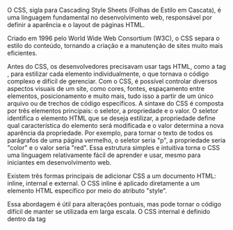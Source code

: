 O CSS, sigla para Cascading Style Sheets (Folhas de Estilo em Cascata), é uma linguagem fundamental no desenvolvimento web, responsável por definir a aparência e o layout de páginas HTML. 

Criado em 1996 pelo World Wide Web Consortium (W3C), o CSS separa o estilo do conteúdo, tornando a criação e a manutenção de sites muito mais eficientes.

Antes do CSS, os desenvolvedores precisavam usar tags HTML, como a tag <font>, para estilizar cada elemento individualmente, o que tornava o código complexo e difícil de gerenciar. Com o CSS, é possível controlar diversos aspectos visuais de um site, como cores, fontes, espaçamento entre elementos, posicionamento e muito mais, tudo isso a partir de um único arquivo ou de trechos de código específicos. A sintaxe do CSS é composta por três elementos principais: o seletor, a propriedade e o valor. O seletor identifica o elemento HTML que se deseja estilizar, a propriedade define qual característica do elemento será modificada e o valor determina a nova aparência da propriedade. Por exemplo, para tornar o texto de todos os parágrafos de uma página vermelho, o seletor seria "p", a propriedade seria "color" e o valor seria "red". Essa estrutura simples e intuitiva torna o CSS uma linguagem relativamente fácil de aprender e usar, mesmo para iniciantes em desenvolvimento web.

Existem três formas principais de adicionar CSS a um documento HTML: inline, internal e external. O CSS inline é aplicado diretamente a um elemento HTML específico por meio do atributo "style". 

Essa abordagem é útil para alterações pontuais, mas pode tornar o código difícil de manter se utilizada em larga escala. O CSS internal é definido dentro da tag <style>, localizada na seção <head> do documento HTML. Essa opção é mais organizada que o CSS inline e permite aplicar estilos a vários elementos da página. Já o CSS external é a forma mais recomendada e organizada de se trabalhar com estilos. Ele consiste em criar um arquivo CSS separado e vinculá-lo ao documento HTML por meio da tag <link>, também localizada na seção <head>. A grande vantagem do CSS external é a possibilidade de reutilizar o mesmo arquivo de estilos em várias páginas HTML, garantindo a consistência visual do site e facilitando a manutenção. Além disso, o CSS external permite organizar os estilos de forma mais estruturada, separando-os por seções ou tipos de elementos, o que torna o código mais legível e fácil de entender. Essa abordagem modular também facilita a identificação e a correção de erros, tornando o processo de desenvolvimento mais eficiente. A palavra "cascata" no nome CSS refere-se à forma como os estilos são aplicados aos elementos HTML. O CSS funciona com base em uma hierarquia de estilos, na qual os estilos mais específicos prevalecem sobre os mais genéricos. Por exemplo, um estilo definido inline para um elemento terá prioridade sobre um estilo definido internamente ou externamente para o mesmo elemento. Essa característica permite criar estilos complexos e personalizados, controlando com precisão a aparência de cada elemento da página. Dominar o CSS é essencial para qualquer pessoa que deseje trabalhar com desenvolvimento web, seja criando sites, blogs, landing pages ou aplicações web mais complexas. Com o CSS, é possível transformar um simples documento HTML em uma página visualmente atraente, responsiva e agradável de navegar. Aprender CSS abre portas para um mundo de possibilidades criativas, permitindo que você dê vida às suas ideias e crie experiências online memoráveis para seus usuários. Para se aprofundar no aprendizado de CSS, existem diversos recursos disponíveis online, como tutoriais, cursos, documentações e comunidades de desenvolvedores. Uma dica valiosa é utilizar o W3C CSS Validation Service, uma ferramenta online gratuita que verifica se o seu código CSS está de acordo com os padrões da linguagem, ajudando a identificar e corrigir erros de sintaxe e outros problemas. Com dedicação, prática e o auxílio das ferramentas certas, você estará apto a criar websites incríveis e dar um passo importante na sua jornada como desenvolvedor web.